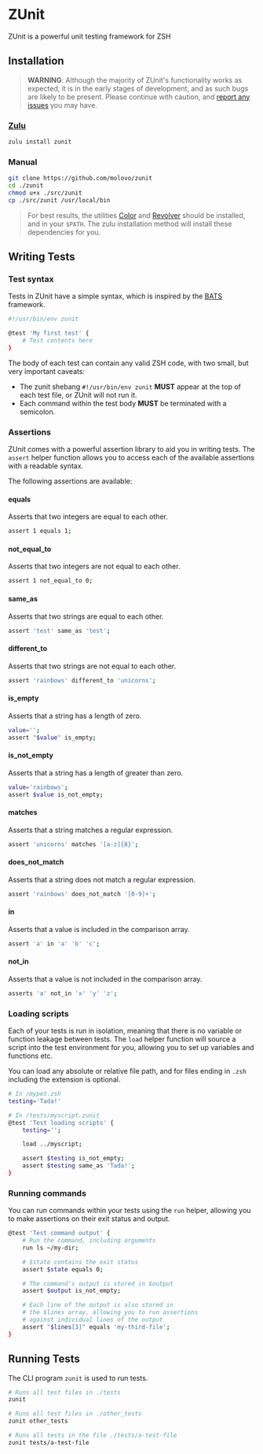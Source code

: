 # ZUnit

ZUnit is a powerful unit testing framework for ZSH

## Installation

> **WARNING**: Although the majority of ZUnit's functionality works as expected, it is in the early stages of development, and as such bugs are likely to be present. Please continue with caution, and [report any issues](https://github.com/molovo/zunit/issues/new) you may have.

### [Zulu](https://github.com/zulu-zsh/zulu)

```sh
zulu install zunit
```

### Manual

```sh
git clone https://github.com/molovo/zunit
cd ./zunit
chmod u+x ./src/zunit
cp ./src/zunit /usr/local/bin
```

> For best results, the utilities [Color](https://github.com/molovo/color) and [Revolver](https://github.com/molovo/revolver) should be installed, and in your `$PATH`. The zulu installation method will install these dependencies for you.

## Writing Tests

### Test syntax

Tests in ZUnit have a simple syntax, which is inspired by the [BATS](https://github.com/sstephenson/bats) framework.

```sh
#!/usr/bin/env zunit

@test 'My first test' {
	# Test contents here
}
```

The body of each test can contain any valid ZSH code, with two small, but very important caveats:

* The zunit shebang `#!/usr/bin/env zunit` **MUST** appear at the top of each test file, or ZUnit will not run it.
* Each command within the test body **MUST** be terminated with a semicolon.

### Assertions

ZUnit comes with a powerful assertion library to aid you in writing tests. The `assert` helper function allows you to access each of the available assertions with a readable syntax.

The following assertions are available:

#### equals

Asserts that two integers are equal to each other.

```sh
assert 1 equals 1;
```

#### not_equal_to

Asserts that two integers are not equal to each other.

```sh
assert 1 not_equal_to 0;
```

#### same_as

Asserts that two strings are equal to each other.

```sh
assert 'test' same_as 'test';
```

#### different_to

Asserts that two strings are not equal to each other.

```sh
assert 'rainbows' different_to 'unicorns';
```

#### is_empty

Asserts that a string has a length of zero.

```sh
value='';
assert "$value" is_empty;
```

#### is_not_empty

Asserts that a string has a length of greater than zero.

```sh
value='rainbows';
assert $value is_not_empty;
```

#### matches

Asserts that a string matches a regular expression.

```sh
assert 'unicorns' matches '[a-z]{8}';
```

#### does_not_match

Asserts that a string does not match a regular expression.

```sh
assert 'rainbows' does_not_match '[0-9]+';
```

#### in

Asserts that a value is included in the comparison array.

```sh
assert 'a' in 'a' 'b' 'c';
```

#### not_in

Asserts that a value is not included in the comparison array.

```sh
asserts 'a' not_in 'x' 'y' 'z';
```

### Loading scripts

Each of your tests is run in isolation, meaning that there is no variable or function leakage between tests. The `load` helper function will source a script into the test environment for you, allowing you to set up variables and functions etc.

You can load any absolute or relative file path, and for files ending in `.zsh` including the extension is optional.

```sh
# In /mypet.zsh
testing='Tada!'

# In /tests/myscript.zunit
@test 'Test loading scripts' {
	testing='';

	load ../myscript;

	assert $testing is_not_empty;
	assert $testing same_as 'Tada!';
}
```

### Running commands

You can run commands within your tests using the `run` helper, allowing you to make assertions on their exit status and output.

```sh
@test 'Test command output' {
	# Run the command, including arguments
	run ls ~/my-dir;

	# $state contains the exit status
	assert $state equals 0;

	# The command's output is stored in $output
	assert $output is_not_empty;

	# Each line of the output is also stored in
	# the $lines array, allowing you to run assertions
	# against individual lines of the output
	assert "$lines[3]" equals 'my-third-file';
}
```

## Running Tests

The CLI program `zunit` is used to run tests.

```sh
# Runs all test files in ./tests
zunit

# Runs all test files in ./other_tests
zunit other_tests

# Runs all tests in the file ./tests/a-test-file
zunit tests/a-test-file
```
